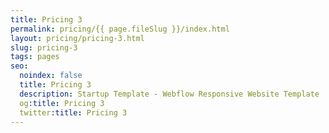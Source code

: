```yaml
---
title: Pricing 3
permalink: pricing/{{ page.fileSlug }}/index.html
layout: pricing/pricing-3.html
slug: pricing-3
tags: pages
seo:
  noindex: false
  title: Pricing 3
  description: Startup Template - Webflow Responsive Website Template
  og:title: Pricing 3
  twitter:title: Pricing 3
---
```



